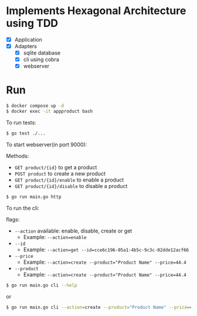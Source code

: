 # Implements Hexagonal Architecture using TDD

- [x] Application
- [x] Adapters
    - [x] sqlite database
    - [x] cli using cobra
    - [x] webserver

# Run

```bash
$ docker compose up -d
$ docker exec -it appproduct bash
```

To run tests:

```bash
$ go test ./...
```

To start webserver(in port 9000):

Methods:

- `GET product/{id}` to get a product
- `POST product` to create a new product
- `GET product/{id}/enable` to enable a product
- `GET product/{id}/disable` to disable a product

```bash
$ go run main.go http
```

To run the cli:

flags:

- `--action` available: enable, disable, create or get
    - Example: `--action=enable`
- `--id`
    - Example: `--action=get --id=cce6c196-05a1-4b5c-9c3c-02dde12acf66`
- `--price`
    - Example: `--action=create --product="Product Name" --price=44.4`
- `--product`
    - Example: `--action=create --product="Product Name" --price=44.4`

```bash
$ go run main.go cli --help
```

or

```bash
$ go run main.go cli --action=create --product="Product Name" --price=44.4
```

